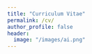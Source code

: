 ```yaml
---
title: "Curriculum Vitae"
permalink: /cv/
author_profile: false
header:
  image: "/images/ai.png"
---
```



<script type="text/javascript" src="/js/index.js">
</script>
